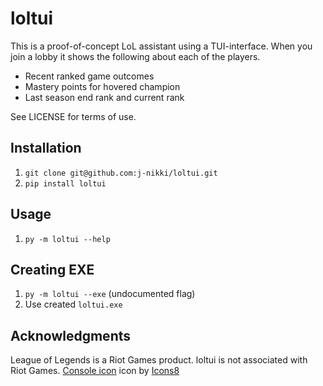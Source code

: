 # loltui

This is a proof-of-concept LoL assistant using a TUI-interface. When you join a lobby it shows the following about each of the players.

- Recent ranked game outcomes
- Mastery points for hovered champion
- Last season end rank and current rank

See LICENSE for terms of use.

## Installation

1. `git clone git@github.com:j-nikki/loltui.git`
2. `pip install loltui`

## Usage

1. `py -m loltui --help`

## Creating EXE

1. `py -m loltui --exe` (undocumented flag)
2. Use created `loltui.exe`

## Acknowledgments

League of Legends is a Riot Games product. loltui is not associated with Riot Games.
<a target="_blank" href="https://icons8.com/icons/set/console">Console icon</a> icon by <a target="_blank" href="https://icons8.com">Icons8</a>
